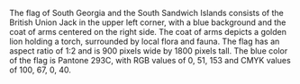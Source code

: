 The flag of South Georgia and the South Sandwich Islands consists of the British Union Jack in the upper left corner, with a blue background and the coat of arms centered on the right side. The coat of arms depicts a golden lion holding a torch, surrounded by local flora and fauna. The flag has an aspect ratio of 1:2 and is 900 pixels wide by 1800 pixels tall. The blue color of the flag is Pantone 293C, with RGB values of 0, 51, 153 and CMYK values of 100, 67, 0, 40.